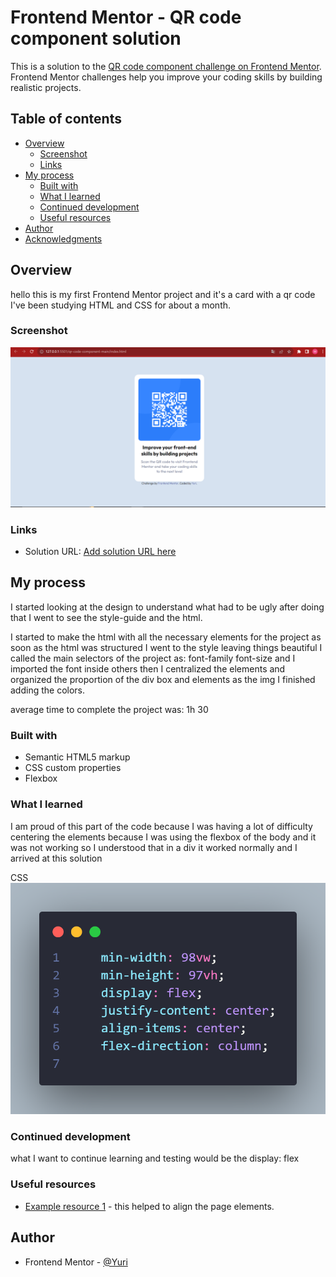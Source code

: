 # Frontend Mentor - QR code component solution

This is a solution to the [QR code component challenge on Frontend Mentor](https://www.frontendmentor.io/challenges/qr-code-component-iux_sIO_H). Frontend Mentor challenges help you improve your coding skills by building realistic projects. 

## Table of contents

- [Overview](#overview)
  - [Screenshot](#screenshot)
  - [Links](#links)
- [My process](#my-process)
  - [Built with](#built-with)
  - [What I learned](#what-i-learned)
  - [Continued development](#continued-development)
  - [Useful resources](#useful-resources)
- [Author](#author)
- [Acknowledgments](#acknowledgments)

## Overview
hello this is my first Frontend Mentor project and it's a card with a qr code I've been studying HTML and CSS for about a month.

### Screenshot

![](./images/qr-code-solucao-desktop.png)


### Links

- Solution URL: [Add solution URL here](https://your-solution-url.com)

## My process
I started looking at the design to understand what had to be ugly after doing that I went to see the style-guide and the html.

I started to make the html with all the necessary elements for the project as soon as the html was structured I went to the style leaving things beautiful I called the main selectors of the project as: font-family font-size and I imported the font inside others then I centralized the elements and organized the proportion of the div box and elements as the img I finished adding the colors.

average time to complete the project was: 1h 30

### Built with

- Semantic HTML5 markup
- CSS custom properties
- Flexbox


### What I learned
I am proud of this part of the code because I was having a lot of difficulty centering the elements because I was using the flexbox of the body and it was not working so I understood that in a div it worked normally and I arrived at this solution

CSS
![](./images/flexbox.png)


### Continued development

what I want to continue learning and testing would be the display: flex

### Useful resources

- [Example resource 1](https://www.w3schools.com/css/css3_flexbox.asp) - this helped to align the page elements.

## Author
- Frontend Mentor - [@Yuri](https://www.frontendmentor.io/profile/yuri151")
